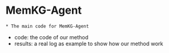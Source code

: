 # MemKG-Agent
    * The main code for MemKG-Agent

* code: the code of our method
* results: a real log as example to show how our method work 
